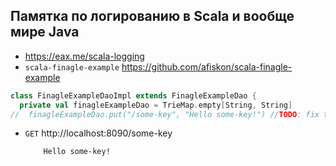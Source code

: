Памятка по логированию в Scala и вообще мире Java
---

* https://eax.me/scala-logging
* `scala-finagle-example` https://github.com/afiskon/scala-finagle-example


```scala
class FinagleExampleDaoImpl extends FinagleExampleDao {
  private val finagleExampleDao = TrieMap.empty[String, String]
//  finagleExampleDao.put("/some-key", "Hello some-key!") //TODO: fix test...
```

* `GET` http://localhost:8090/some-key
    ```text
        Hello some-key!
    ```


